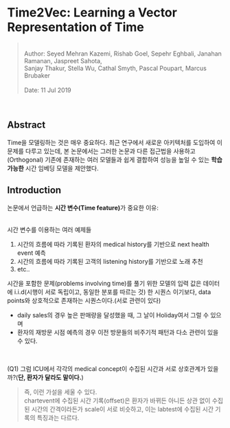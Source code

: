 # Time2Vec: Learning a Vector Representation of Time    

<blockquote>
<br>
Author: Seyed Mehran Kazemi, Rishab Goel, Sepehr Eghbali, Janahan Ramanan, Jaspreet Sahota,<br>Sanjay Thakur, Stella Wu, Cathal Smyth, Pascal Poupart, Marcus Brubaker<br>
<br>
Date: 11 Jul 2019<br>
</blockquote>

<br>

## Abstract  

Time을 모델링하는 것은 매우 중요하다. 최근 연구에서 새로운 아키텍처를 도입하여 이 문제를 다루고 있는데, 본 논문에서는 그러한 논문과 다른 접근법을 사용하고(Orthogonal) 기존에 존재하는 여러 모델들과 쉽게 결합하여 성능을 높일 수 있는 <b>학습 가능한</b> 시간 임베딩 모델을 제안했다.  

## Introduction  


논문에서 언급하는 <b>시간 변수(Time feature)</b>가 중요한 이유: <br>
<br>

시간 변수를 이용하는 여러 예제들

1. 시간의 흐름에 따라 기록된 환자의 medical history를 기반으로 next health event 예측  
2. 시간의 흐름에 따라 기록된 고객의 listening history를 기반으로 노래 추천  
3. etc.. 

시간을 포함한 문제(problems involving time)를 풀기 위한 모델의 입력 값은 데이터에 i.i.d(시행이 서로 독립이고, 동일한 분포를 따르는 것) 한 시퀀스 이기보다, data points와 상호적으로 존재하는 시퀀스이다.(서로 관련이 있다)  

- daily sales의 경우 높은 판매량을 달성했을 때, 그 날이 Holiday여서 그럴 수 있으며<br>
- 환자의 재방문 시점 예측의 경우 이전 방문들의 비주기적 패턴과 다소 관련이 있을 수 있다.<br>  

<br>

(Q1) 그럼 ICU에서 각각의 medical concept이 수집된 시간과 서로 상호관계가 있을까?(<b>단, 환자가 달라도 말이다.</b>)
<br>

<blockquote> 즉, 이런 가설을 세울 수 있다.<br>chartevent에 수집된 시간 기록(offset)은 환자가 바뀌든 아니든 상관 없이 수집된 시간의 간격이라든가 scale이 서로 비슷하고, 이는 labtest에 수집된 시간 기록의 특징과는 다르다.



